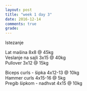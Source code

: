 ```yaml
---
layout: post
title: "week 1 day 3"
date: 2016-12-14
comments: true
grade:
---
```


Istezanje

Lat mašina 8x8 @ 45kg  
Veslanje na sajli 3x15 @ 40kg  
Pullover 3x12 @ 15kg  

Biceps curls - šipka 4x12-13 @ 10kg  
Hammer curls 4x15-16 @ 5kg  
Pregib šipkom - nadhvat 4x15 @ 10kg  
